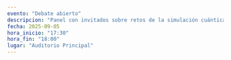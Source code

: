 ```yaml
---
evento: "Debate abierto"
descripcion: "Panel con invitados sobre retos de la simulación cuántica."
fecha: 2025-09-05
hora_inicio: "17:30"
hora_fin: "18:00"
lugar: "Auditorio Principal"
---
```

